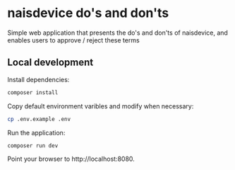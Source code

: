 # naisdevice do's and don'ts

Simple web application that presents the do's and don'ts of naisdevice, and enables users to approve / reject these terms

## Local development

Install dependencies:

```bash
composer install
```

Copy default environment varibles and modify when necessary:

```bash
cp .env.example .env
```

Run the application:

```bash
composer run dev
```

Point your browser to http://localhost:8080.